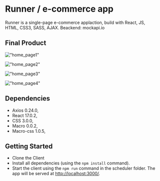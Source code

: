 # Runner / e-commerce app

Runner is a single-page e-commerce applaction, build with React, JS, HTML, CSS3, SASS, AJAX. 
Beackend: mockapi.io


## Final Product


!["home_page1"]("")

!["home_page2"]("")

!["home_page3"]('')

!["home_page4"]("")

## Dependencies

- Axios 0.24.0,
- React 17.0.2,
- CSS 3.0.0,
- Macro 0.0.2,
- Macro-css 1.0.5,

## Getting Started

- Clone the Client
- Install all dependencies (using the `npm install` command).
- Start the client using the `npm run` command in the scheduler folder. The app will be served at <http://localhost:3000/>.